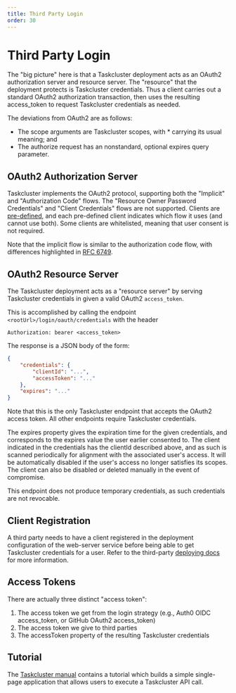 ```yaml
---
title: Third Party Login
order: 30
---
```


# Third Party Login

The "big picture" here is that a Taskcluster deployment acts as an OAuth2 authorization server and resource server.
The "resource" that the deployment protects is Taskcluster credentials. Thus a client carries out a standard OAuth2
authorization transaction, then uses the resulting access_token to request Taskcluster credentials as needed.

The deviations from OAuth2 are as follows:
* The scope arguments are Taskcluster scopes, with * carrying its usual meaning; and
* The authorize request has an nonstandard, optional expires query parameter.

## OAuth2 Authorization Server
   
Taskcluster implements the OAuth2 protocol, supporting both the "Implicit" and "Authorization Code" flows.
The "Resource Owner Password Credentials" and "Client Credentials" flows are not supported.
Clients are [pre-defined](/docs/manual/deploying/third-party), and each pre-defined client indicates which flow it
uses (and cannot use both). Some clients are whitelisted, meaning that user consent is not required.

Note that the implicit flow is similar to the authorization code flow, with differences highlighted in
[RFC 6749](https://tools.ietf.org/html/rfc6749#section-1.3.2).

## OAuth2 Resource Server

The Taskcluster deployment acts as a "resource server" by serving Taskcluster credentials in given a valid OAuth2 `access_token`.

This is accomplished by calling the endpoint `<rootUrl>/login/oauth/credentials` with the header
```
Authorization: bearer <access_token>
```

The response is a JSON body of the form:
```json
{
    "credentials": {
        "clientId": "...",
        "accessToken": "..."
    },
    "expires": "..."
}
```

Note that this is the only Taskcluster endpoint that accepts the OAuth2 access token.
All other endpoints require Taskcluster credentials.

The expires property gives the expiration time for the given credentials,
and corresponds to the expires value the user earlier consented to. The client indicated in
the credentials has the clientId described above, and as such is scanned periodically for
alignment with the associated user's access. It will be automatically disabled if the user's
access no longer satisfies its scopes. The client can also be disabled or deleted manually
in the event of compromise.

This endpoint does not produce temporary credentials, as such credentials are not revocable.

## Client Registration

A third party needs to have a client registered in the deployment configuration of the web-server service before
being able to get Taskcluster credentials for a user. Refer to the third-party
[deploying docs](/docs/manual/deploying/third-party) for more information.

## Access Tokens

There are actually three distinct "access token":

1. The access token we get from the login strategy (e.g., Auth0 OIDC access_token, or GitHub OAuth2 access_token)
2. The access token we give to third parties
3. The accessToken property of the resulting Taskcluster credentials

## Tutorial

The [Taskcluster
manual](/docs/manual/using/integration/frontend)
contains a tutorial which builds a simple single-page application that allows
users to execute a Taskcluster API call.
